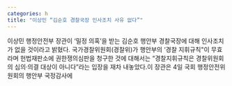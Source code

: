 ```yaml
---
categories: h
title: "이상민 “김순호 경찰국장 인사조치 사유 없다”"
---
```

이상민 행정안전부 장관이 ‘밀정 의혹’을 받는 김순호 행안부 경찰국장에 대해 인사조치가 없을 것이라고 밝혔다. 국가경찰위원회(경찰위)가 행안부의 ‘경찰 지휘규칙\"이 무효라며 헌법재판소에 권한쟁의심판을 청구한 것에 대해서는 “경찰지휘규칙은 경찰위원회의 심의·의결 대상이 아니다”라는 입장을 재차 내놓았다.이 장관은 4일 국회 행정안전위원회의 행안부 국정감사에